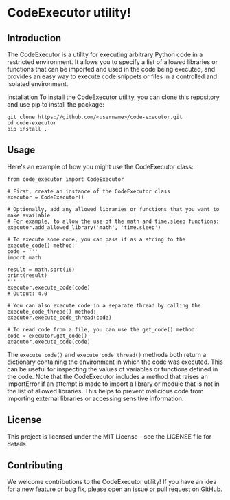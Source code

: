 # CodeExecutor utility!

## Introduction
The CodeExecutor is a utility for executing arbitrary Python code in a restricted environment. It allows you to specify a list of allowed libraries or functions that can be imported and used in the code being executed, and provides an easy way to execute code snippets or files in a controlled and isolated environment.

Installation
To install the CodeExecutor utility, you can clone this repository and use pip to install the package:

```
git clone https://github.com/<username>/code-executor.git
cd code-executor
pip install .
```
## Usage
Here's an example of how you might use the CodeExecutor class:
```
from code_executor import CodeExecutor

# First, create an instance of the CodeExecutor class
executor = CodeExecutor()

# Optionally, add any allowed libraries or functions that you want to make available
# For example, to allow the use of the math and time.sleep functions:
executor.add_allowed_library('math', 'time.sleep')

# To execute some code, you can pass it as a string to the execute_code() method:
code = '''
import math

result = math.sqrt(16)
print(result)
'''
executor.execute_code(code)
# Output: 4.0

# You can also execute code in a separate thread by calling the execute_code_thread() method:
executor.execute_code_thread(code)

# To read code from a file, you can use the get_code() method:
code = executor.get_code()
executor.execute_code(code)
```
The `execute_code()` and `execute_code_thread()` methods both return a dictionary containing the environment in which the code was executed. This can be useful for inspecting the values of variables or functions defined in the code.
Note that the CodeExecutor includes a method that raises an ImportError if an attempt is made to import a library or module that is not in the list of allowed libraries. This helps to prevent malicious code from importing external libraries or accessing sensitive information.

## License
This project is licensed under the MIT License - see the LICENSE file for details.

## Contributing
We welcome contributions to the CodeExecutor utility! If you have an idea for a new feature or bug fix, please open an issue or pull request on GitHub.
